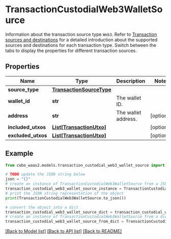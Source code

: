 # TransactionCustodialWeb3WalletSource

Information about the transaction source type `Web3`. Refer to [Transaction sources and destinations](/v2/guides/transactions/sources-and-destinations) for a detailed introduction about the supported sources and destinations for each transaction type.  Switch between the tabs to display the properties for different transaction sources. 

## Properties

Name | Type | Description | Notes
------------ | ------------- | ------------- | -------------
**source_type** | [**TransactionSourceType**](TransactionSourceType.md) |  | 
**wallet_id** | **str** | The wallet ID. | 
**address** | **str** | The wallet address. | [optional] 
**included_utxos** | [**List[TransactionUtxo]**](TransactionUtxo.md) |  | [optional] 
**excluded_utxos** | [**List[TransactionUtxo]**](TransactionUtxo.md) |  | [optional] 

## Example

```python
from cobo_waas2.models.transaction_custodial_web3_wallet_source import TransactionCustodialWeb3WalletSource

# TODO update the JSON string below
json = "{}"
# create an instance of TransactionCustodialWeb3WalletSource from a JSON string
transaction_custodial_web3_wallet_source_instance = TransactionCustodialWeb3WalletSource.from_json(json)
# print the JSON string representation of the object
print(TransactionCustodialWeb3WalletSource.to_json())

# convert the object into a dict
transaction_custodial_web3_wallet_source_dict = transaction_custodial_web3_wallet_source_instance.to_dict()
# create an instance of TransactionCustodialWeb3WalletSource from a dict
transaction_custodial_web3_wallet_source_from_dict = TransactionCustodialWeb3WalletSource.from_dict(transaction_custodial_web3_wallet_source_dict)
```
[[Back to Model list]](../README.md#documentation-for-models) [[Back to API list]](../README.md#documentation-for-api-endpoints) [[Back to README]](../README.md)


